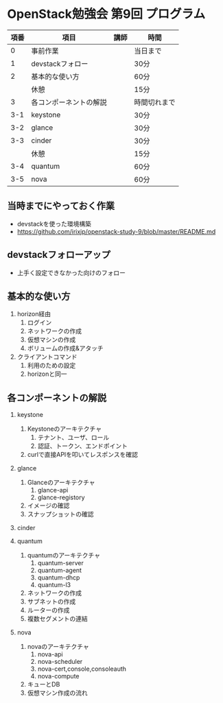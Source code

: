 # OpenStack勉強会 第9回 プログラム

|項番|項目|講師|時間|
|---|---|---|----|
|0|事前作業||当日まで|
|1|devstackフォロー||30分|
|2|基本的な使い方||60分|
||休憩||15分|
|3|各コンポーネントの解説||時間切れまで|
|3-1|keystone||30分|
|3-2|glance||30分|
|3-3|cinder||30分|
||休憩||15分|
|3-4|quantum||60分|
|3-5|nova||60分|


## 当時までにやっておく作業
* devstackを使った環境構築
* https://github.com/irixjp/openstack-study-9/blob/master/README.md


## devstackフォローアップ
* 上手く設定できなかった向けのフォロー


## 基本的な使い方
1. horizon経由
    1. ログイン
    2. ネットワークの作成
    3. 仮想マシンの作成
    4. ボリュームの作成&アタッチ
2. クライアントコマンド
    1. 利用のための設定
    2. horizonと同一


## 各コンポーネントの解説
1. keystone
    1. Keystoneのアーキテクチャ
       1. テナント、ユーザ、ロール
       2. 認証、トークン、エンドポイント
    2. curlで直接APIを叩いてレスポンスを確認

2. glance
    1. Glanceのアーキテクチャ
        1. glance-api
        2. glance-registory
    2. イメージの確認
    3. スナップショットの確認
3. cinder

4. quantum
    1. quantumのアーキテクチャ
        1. quantum-server
        2. quantum-agent
        3. quantum-dhcp
        4. quantum-l3
    2. ネットワークの作成
    3. サブネットの作成
    4. ルーターの作成
    5. 複数セグメントの連結

5. nova
    1. novaのアーキテクチャ
        1. nova-api
        2. nova-scheduler
        3. nova-cert,console,consoleauth
        4. nova-compute
    2. キューとDB
    3. 仮想マシン作成の流れ

